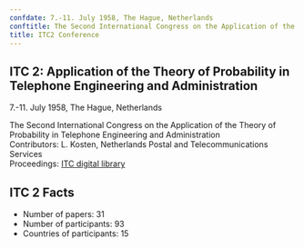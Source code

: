 ```yaml
---
confdate: 7.-11. July 1958, The Hague, Netherlands
conftitle: The Second International Congress on the Application of the Theory of Probability in Telephone Engineering and Administration
title: ITC2 Conference
---
```


## ITC 2: Application of the Theory of Probability in Telephone Engineering and Administration

7.-11. July 1958, The Hague, Netherlands

The Second International Congress on the Application of the Theory of Probability in Telephone Engineering and Administration<br/>
Contributors: L. Kosten, Netherlands Postal and Telecommunications Services<br/>
Proceedings: [ITC digital library](../itc-library/itc2.html)

## ITC 2 Facts

  * Number of papers: 31
  * Number of participants: 93
  * Countries of participants: 15

